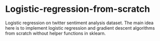 # Logistic-regression-from-scratch
Logistic regression on twitter sentiment analysis dataset.
The main idea here is to implement logistic regression and gradient descent algorithms from scratch without helper functions in sklearn.
